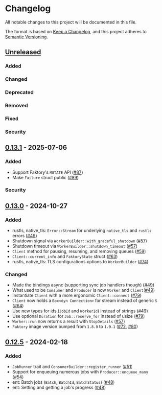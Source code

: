 # Changelog

All notable changes to this project will be documented in this file.

The format is based on [Keep a Changelog](https://keepachangelog.com/en/1.1.0/),
and this project adheres to [Semantic Versioning](https://semver.org/spec/v2.0.0.html).

## [Unreleased]

### Added

### Changed

### Deprecated

### Removed

### Fixed

### Security

## [0.13.1] - 2025-07-06

### Added

- Support Faktory's `MUTATE` API ([#87])
- Make `Failure` struct public ([#89])

### Security

[#87]: https://github.com/jonhoo/faktory-rs/pull/87
[#89]: https://github.com/jonhoo/faktory-rs/pull/89

## [0.13.0] - 2024-10-27

### Added

- rustls, native_tls: `Error::Stream` for underlying `native_tls` and `rustls` errors ([#49])
- Shutdown signal via `WorkerBuilder::with_graceful_shutdown` ([#57])
- Shutdown timeout via `WorkerBuilder::shutdown_timeout` ([#57])
- `Client` method for pausing, resuming, and removing queues ([#59])
- `Client::current_info` and `FaktoryState` struct ([#63])
- rustls, native_tls: TLS configurations options to `WorkerBuilder` ([#74])

### Changed

- Made the bindings async (supporting sync job handlers though) ([#49])
- What used to be `Consumer` and `Producer` is now `Worker` and `Client`([#49])
- Instantiate `Client` with a more ergonomic `Client::connect` ([#79])
- `Client` now holds a `Box<dyn Connection>` for stream instead of generic `S` ([#64])
- Use new types for ids (`JobId` and `WorkerId`) instead of strings ([#49])
- Use optional `Duration` for `Job::reserve_for` instead of usize ([#79])
- `Worker::run` now returns a result with `StopDetails` ([#57])
- `Faktory` image version bumped from `1.8.0` to `1.9.1` ([#72], [#80])

[#49]: https://github.com/jonhoo/faktory-rs/pull/49
[#57]: https://github.com/jonhoo/faktory-rs/pull/57
[#59]: https://github.com/jonhoo/faktory-rs/pull/59
[#63]: https://github.com/jonhoo/faktory-rs/pull/63
[#64]: https://github.com/jonhoo/faktory-rs/pull/64
[#72]: https://github.com/jonhoo/faktory-rs/pull/72
[#74]: https://github.com/jonhoo/faktory-rs/pull/74
[#79]: https://github.com/jonhoo/faktory-rs/pull/79
[#80]: https://github.com/jonhoo/faktory-rs/pull/80

## [0.12.5] - 2024-02-18

### Added

- `JobRunner` trait and `ConsumerBuilder::register_runner` ([#51])
- Support for enqueuing numerous jobs with `Producer::enqueue_many` ([#54])
- ent: Batch jobs (`Batch`, `BatchId`, `BatchStatus`) ([#48])
- ent: Setting and getting a job's progress ([#48])

[#48]: https://github.com/jonhoo/faktory-rs/pull/48
[#51]: https://github.com/jonhoo/faktory-rs/pull/51
[#54]: https://github.com/jonhoo/faktory-rs/pull/54
[unreleased]: https://github.com/jonhoo/faktory-rs/compare/v0.13.1...HEAD
[0.13.1]: https://github.com/jonhoo/faktory-rs/compare/v0.13.0...v0.13.1
[0.13.0]: https://github.com/jonhoo/faktory-rs/compare/v0.12.5...v0.13.0
[0.12.5]: https://github.com/jonhoo/faktory-rs/compare/v0.12.4...v0.12.5
